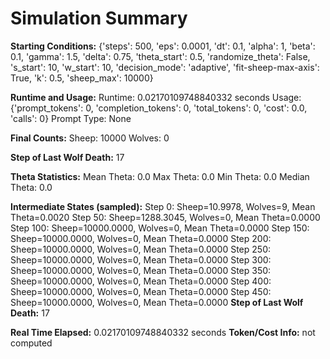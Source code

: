 # Simulation Summary

**Starting Conditions:**
{'steps': 500, 'eps': 0.0001, 'dt': 0.1, 'alpha': 1, 'beta': 0.1, 'gamma': 1.5, 'delta': 0.75, 'theta_start': 0.5, 'randomize_theta': False, 's_start': 10, 'w_start': 10, 'decision_mode': 'adaptive', 'fit-sheep-max-axis': True, 'k': 0.5, 'sheep_max': 10000}

**Runtime and Usage:**
Runtime: 0.02170109748840332 seconds
Usage: {'prompt_tokens': 0, 'completion_tokens': 0, 'total_tokens': 0, 'cost': 0.0, 'calls': 0}
Prompt Type: None

**Final Counts:**
Sheep: 10000
Wolves: 0

**Step of Last Wolf Death:**
17

**Theta Statistics:**
Mean Theta: 0.0
Max Theta: 0.0
Min Theta: 0.0
Median Theta: 0.0

**Intermediate States (sampled):**
Step 0: Sheep=10.9978, Wolves=9, Mean Theta=0.0020
Step 50: Sheep=1288.3045, Wolves=0, Mean Theta=0.0000
Step 100: Sheep=10000.0000, Wolves=0, Mean Theta=0.0000
Step 150: Sheep=10000.0000, Wolves=0, Mean Theta=0.0000
Step 200: Sheep=10000.0000, Wolves=0, Mean Theta=0.0000
Step 250: Sheep=10000.0000, Wolves=0, Mean Theta=0.0000
Step 300: Sheep=10000.0000, Wolves=0, Mean Theta=0.0000
Step 350: Sheep=10000.0000, Wolves=0, Mean Theta=0.0000
Step 400: Sheep=10000.0000, Wolves=0, Mean Theta=0.0000
Step 450: Sheep=10000.0000, Wolves=0, Mean Theta=0.0000
**Step of Last Wolf Death:** 17

**Real Time Elapsed:** 0.02170109748840332 seconds
**Token/Cost Info:** not computed